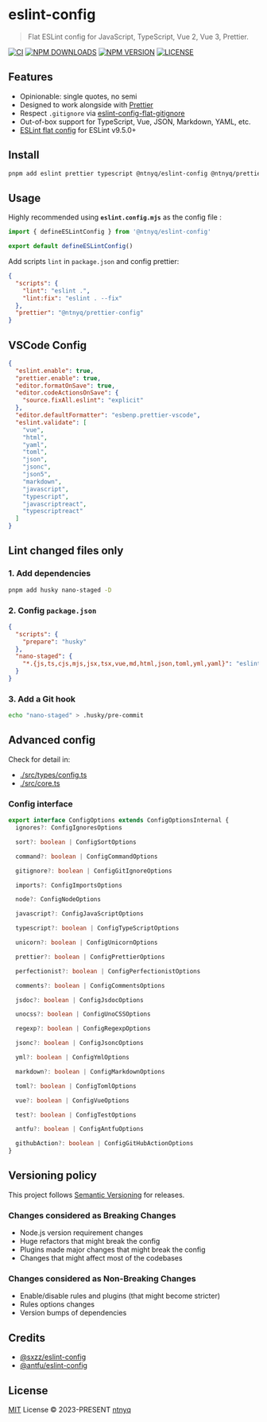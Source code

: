 # eslint-config

> Flat ESLint config for JavaScript, TypeScript, Vue 2, Vue 3, Prettier.

[![CI](https://github.com/ntnyq/eslint-config/workflows/CI/badge.svg)](https://github.com/ntnyq/eslint-config/actions)
[![NPM DOWNLOADS](https://img.shields.io/npm/dy/@ntnyq/eslint-config)](https://www.npmjs.com/package/@ntnyq/eslint-config)
[![NPM VERSION](https://img.shields.io/npm/v/@ntnyq/eslint-config/latest.svg)](https://www.npmjs.com/package/@ntnyq/eslint-config/v/latest)
[![LICENSE](https://img.shields.io/github/license/ntnyq/eslint-config.svg)](https://github.com/ntnyq/eslint-config/blob/main/LICENSE)

## Features

- Opinionable: single quotes, no semi
- Designed to work alongside with [Prettier](https://prettier.io)
- Respect `.gitignore` via [eslint-config-flat-gitignore](https://github.com/antfu/eslint-config-flat-gitignore)
- Out-of-box support for TypeScript, Vue, JSON, Markdown, YAML, etc.
- [ESLint flat config](https://eslint.org/docs/latest/use/configure/configuration-files) for ESLint v9.5.0+

## Install

```bash
pnpm add eslint prettier typescript @ntnyq/eslint-config @ntnyq/prettier-config -D
```

## Usage

Highly recommended using **`eslint.config.mjs`** as the config file :

```js
import { defineESLintConfig } from '@ntnyq/eslint-config'

export default defineESLintConfig()
```

Add scripts `lint` in `package.json` and config prettier:

```json
{
  "scripts": {
    "lint": "eslint .",
    "lint:fix": "eslint . --fix"
  },
  "prettier": "@ntnyq/prettier-config"
}
```

## VSCode Config

```json
{
  "eslint.enable": true,
  "prettier.enable": true,
  "editor.formatOnSave": true,
  "editor.codeActionsOnSave": {
    "source.fixAll.eslint": "explicit"
  },
  "editor.defaultFormatter": "esbenp.prettier-vscode",
  "eslint.validate": [
    "vue",
    "html",
    "yaml",
    "toml",
    "json",
    "jsonc",
    "json5",
    "markdown",
    "javascript",
    "typescript",
    "javascriptreact",
    "typescriptreact"
  ]
}
```

## Lint changed files only

### 1. Add dependencies

```bash
pnpm add husky nano-staged -D
```

### 2. Config `package.json`

```json
{
  "scripts": {
    "prepare": "husky"
  },
  "nano-staged": {
    "*.{js,ts,cjs,mjs,jsx,tsx,vue,md,html,json,toml,yml,yaml}": "eslint --fix"
  }
}
```

### 3. Add a Git hook

```bash
echo "nano-staged" > .husky/pre-commit
```

## Advanced config

Check for detail in:

- [./src/types/config.ts](https://github.com/ntnyq/eslint-config/blob/main/src/types/config.ts)
- [./src/core.ts](https://github.com/ntnyq/eslint-config/blob/main/src/core.ts)

### Config interface

```ts
export interface ConfigOptions extends ConfigOptionsInternal {
  ignores?: ConfigIgnoresOptions

  sort?: boolean | ConfigSortOptions

  command?: boolean | ConfigCommandOptions

  gitignore?: boolean | ConfigGitIgnoreOptions

  imports?: ConfigImportsOptions

  node?: ConfigNodeOptions

  javascript?: ConfigJavaScriptOptions

  typescript?: boolean | ConfigTypeScriptOptions

  unicorn?: boolean | ConfigUnicornOptions

  prettier?: boolean | ConfigPrettierOptions

  perfectionist?: boolean | ConfigPerfectionistOptions

  comments?: boolean | ConfigCommentsOptions

  jsdoc?: boolean | ConfigJsdocOptions

  unocss?: boolean | ConfigUnoCSSOptions

  regexp?: boolean | ConfigRegexpOptions

  jsonc?: boolean | ConfigJsoncOptions

  yml?: boolean | ConfigYmlOptions

  markdown?: boolean | ConfigMarkdownOptions

  toml?: boolean | ConfigTomlOptions

  vue?: boolean | ConfigVueOptions

  test?: boolean | ConfigTestOptions

  antfu?: boolean | ConfigAntfuOptions

  githubAction?: boolean | ConfigGitHubActionOptions
}
```

## Versioning policy

This project follows [Semantic Versioning](https://semver.org/) for releases.

### Changes considered as Breaking Changes

- Node.js version requirement changes
- Huge refactors that might break the config
- Plugins made major changes that might break the config
- Changes that might affect most of the codebases

### Changes considered as Non-Breaking Changes

- Enable/disable rules and plugins (that might become stricter)
- Rules options changes
- Version bumps of dependencies

## Credits

- [@sxzz/eslint-config](https://github.com/sxzz/eslint-config)
- [@antfu/eslint-config](https://github.com/antfu/eslint-config)

## License

[MIT](./LICENSE) License © 2023-PRESENT [ntnyq](https://github.com/ntnyq)
